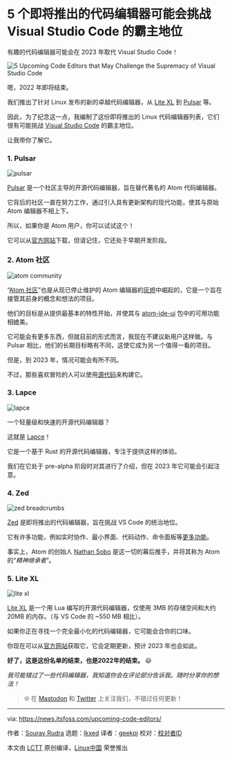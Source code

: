 [#]: subject: "5 Upcoming Code Editors that May Challenge the Supremacy of Visual Studio Code"
[#]: via: "https://news.itsfoss.com/upcoming-code-editors/"
[#]: author: "Sourav Rudra https://news.itsfoss.com/author/sourav/"
[#]: collector: "lkxed"
[#]: translator: "geekpi"
[#]: reviewer: " "
[#]: publisher: " "
[#]: url: " "

5 个即将推出的代码编辑器可能会挑战 Visual Studio Code 的霸主地位
======

有趣的代码编辑器可能会在 2023 年取代 Visual Studio Code！

![5 Upcoming Code Editors that May Challenge the Supremacy of Visual Studio Code][1]

嗯，2022 年即将结束。

我们推出了针对 Linux 发布的新的卓越代码编辑器，从 [Lite XL][2] 到 [Pulsar][3] 等。

因此，为了纪念这一点，我编制了这份即将推出的 Linux 代码编辑器列表，它们很有可能挑战 [Visual Studio Code][4] 的霸主地位。

让我带你了解它。

### 1. Pulsar

![pulsar][5]

[Pulsar][6] 是一个社区主导的开源代码编辑器，旨在替代著名的 Atom 代码编辑器。

它背后的社区一直在努力工作，通过引入具有更新架构的现代功能，使其与原始 Atom 编辑器不相上下。

所以，如果你是 Atom 用户，你可以试试这个！

它可以从[官方网站][7]下载，但请记住，它还处于早期开发阶段。

### 2. Atom 社区

![atom community][8]

“[Atom 社区][10]”也是从现已停止维护的 Atom 编辑器的[灰烬][9]中崛起的，它是一个旨在接管其前身的概念和想法的项目。

他们的目标是从提供最基本的特性开始，并使其与 [atom-ide-ui][11] 包中的可用功能相媲美。

它可能会有更多东西，但就目前的形式而言，我现在不建议新用户这样做。与 Pulsar 相比，他们的长期目标略有不同，这使它成为另一个值得一看的项目。

但是，到 2023 年，情况可能会有所不同。

不过，那些喜欢冒险的人可以使用[源代码][12]来构建它。

### 3. Lapce

![lapce][13]

一个轻量级和快速的开源代码编辑器？

这就是 [Lapce][14]！

它是一个基于 Rust 的开源代码编辑器，专注于提供这样的体验。

我们在它处于 pre-alpha 阶段时对其进行了介绍，但在 2023 年它可能会引起注意。

### 4. Zed

![zed breadcrumbs][15]

[Zed][16] 是即将推出的代码编辑器，旨在挑战 VS Code 的统治地位。

它有许多功能，例如实时协作、最小界面、代码动作、命令面板等[更多功能][17]。

事实上，Atom 的创始人 [Nathan Sobo][18] 是这一切的幕后推手，并将其称为 Atom 的“_精神继承者_”。

### 5. Lite XL

![lite xl][19]

[Lite XL][2] 是一个用 Lua 编写的开源代码编辑器，仅使用 3MB 的存储空间和大约 20MB 的内存。（与 VS Code 的 ~550 MB 相比）。

如果你正在寻找一个完全最小化的代码编辑器，它可能会合你的口味。

你现在可以从[官方网站][20]获取它，它会定期更新，预计 2023 年也会如此。

**好了，这是这份名单的结束，也是2022年的结束。** 😃

_我可能错过了一些代码编辑器，我知道你会在评论部分告诉我。随时分享你的想法！_

> 🌐 在 [Mastodon][21] 和 [Twitter][22] 上关注我们，不错过任何更新！

--------------------------------------------------------------------------------

via: https://news.itsfoss.com/upcoming-code-editors/

作者：[Sourav Rudra][a]
选题：[lkxed][b]
译者：[geekpi](https://github.com/geekpi)
校对：[校对者ID](https://github.com/校对者ID)

本文由 [LCTT](https://github.com/LCTT/TranslateProject) 原创编译，[Linux中国](https://linux.cn/) 荣誉推出

[a]: https://news.itsfoss.com/author/sourav/
[b]: https://github.com/lkxed
[1]: https://news.itsfoss.com/content/images/size/w2000/2022/12/upcoming-editors-which-may-challenge-vs-code.png
[2]: https://itsfoss.com/lite-xl/
[3]: https://news.itsfoss.com/pulsar-editor/
[4]: https://code.visualstudio.com
[5]: https://news.itsfoss.com/content/images/2022/12/Pulsar.png
[6]: https://pulsar-edit.dev
[7]: https://pulsar-edit.dev/download.html#releases
[8]: https://news.itsfoss.com/content/images/2022/12/Atom_Community.jpg
[9]: https://github.blog/2022-06-08-sunsetting-atom/
[10]: https://atom-community.github.io
[11]: https://github.com/facebookarchive/atom-ide-ui
[12]: https://github.com/atom-community/atom
[13]: https://news.itsfoss.com/content/images/2022/12/Lapce.jpg
[14]: https://lapce.dev
[15]: https://news.itsfoss.com/content/images/2022/12/Zed_Early.jpg
[16]: https://zed.dev/
[17]: https://zed.dev/features
[18]: https://twitter.com/nathansobo
[19]: https://news.itsfoss.com/content/images/2022/12/LiteXL.jpg
[20]: https://lite-xl.com/en/downloads
[21]: https://mastodon.social/@itsfoss
[22]: https://twitter.com/itsfoss2
